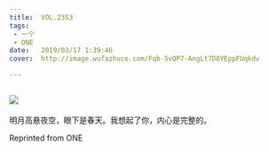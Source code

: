 ```yaml
---
title:	VOL.2353
tags:
 - 一个
 - ONE
date:	2019/03/17 1:39:46
cover:	http://image.wufazhuce.com/Fqb-5vQP7-AngLt7D8YEppFUqkdv

---
```

![](http://image.wufazhuce.com/Fqb-5vQP7-AngLt7D8YEppFUqkdv)
---

明月高悬夜空，眼下是春天。我想起了你，内心是完整的。
 
Reprinted from ONE
